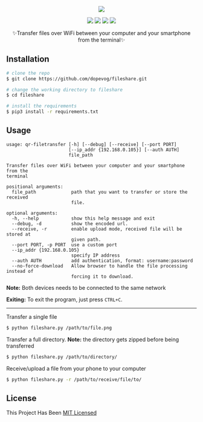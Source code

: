 <p align="center"><img src="fileshare/logo.png"><br></p>
<p align="center">
<a href="https://pypi.org/project/qr-filetransfer/"><img src="https://img.shields.io/badge/release-v2.5-blue.svg"></a>
<a href="https://pepy.tech/badge/qr-filetransfer"><img src="https://pepy.tech/badge/qr-filetransfer"></a>
<a href="./LICENSE"><img src="https://img.shields.io/badge/license-MIT-blue.svg"></a>
<a href="https://img.shields.io/badge/support-Linux%20|%20MacOS%20|%20Windows%20-blue.svg"><img src="https://img.shields.io/badge/support-Linux%20|%20MacOS%20|%20Windows%20-blue.svg"></a>
</p>
<p align="center">✨Transfer files over WiFi between your computer and your smartphone from the terminal✨</p>


## Installation

```bash
# clone the repo
$ git clone https://github.com/dopevog/fileshare.git

# change the working directory to fileshare
$ cd fileshare

# install the requirements
$ pip3 install -r requirements.txt
```


## Usage
```
usage: qr-filetransfer [-h] [--debug] [--receive] [--port PORT]
                       [--ip_addr {192.168.0.105}] [--auth AUTH]
                       file_path

Transfer files over WiFi between your computer and your smartphone from the
terminal

positional arguments:
  file_path             path that you want to transfer or store the received
                        file.

optional arguments:
  -h, --help            show this help message and exit
  --debug, -d           show the encoded url.
  --receive, -r         enable upload mode, received file will be stored at
                        given path.
  --port PORT, -p PORT  use a custom port
  --ip_addr {192.168.0.105}
                        specify IP address
  --auth AUTH           add authentication, format: username:password
  --no-force-download   Allow browser to handle the file processing instead of
                        forcing it to download.
```

**Note:** Both devices needs to be connected to the same network

**Exiting:** To exit the program, just press ```CTRL+C```.

---

Transfer a single file
```bash
$ python fileshare.py /path/to/file.png
```


Transfer a full directory. **Note:** the directory gets zipped before being transferred
```bash
$ python fileshare.py /path/to/directory/
```

Receive/upload a file from your phone to your computer
```bash
$ python fileshare.py -r /path/to/receive/file/to/
```

## License
This Project Has Been [MIT Licensed]()